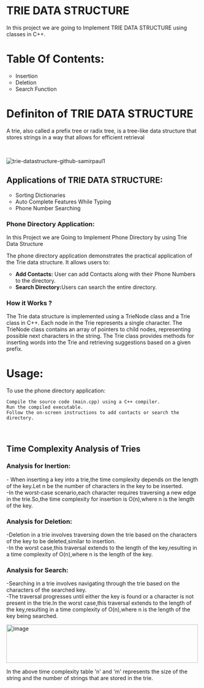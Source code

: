 # TRIE DATA STRUCTURE

In this project we are going to Implement TRIE DATA STRUCTURE using classes in C++.
<br>
<h1>Table Of Contents:</h1>
    <ul style="list-style-type: circle">
        <li>Insertion</li>
        <li>Deletion</li>
        <li>Search Function</li>
    </ul>

<h1>Definiton of TRIE DATA STRUCTURE</h1>
<p>
A trie, also called a prefix tree or radix tree, is a tree-like data structure that stores strings in a way that allows for efficient retrieval</p>
<br>

![trie-datastructure-github-samirpaul1](https://github.com/CybersecurityDSA/trie/assets/143270886/bec5a4fd-7e15-4ef4-b600-dbd9b1e2df33)
<br>
<h2>Applications of TRIE DATA STRUCTURE:</h2>
<p>
    <ul style="list-style-type: circle">
        <li>Sorting Dictionaries</li>
        <li>Auto Complete Features While Typing</li>
        <li>Phone Number Searching</li>
    </ul>
</p>
<h3><b>Phone Directory Application:</b></h3>
<p>In this Project we are Going to Implement Phone Directory by using Trie Data Structure</p>
<P>The phone directory application demonstrates the practical application of the Trie data structure. It allows users to:
    <ul style="list-style-type: circle">
        <li><b>Add Contacts:</b> User can add Contacts along with their Phone Numbers to the directory.</li>
        <li><b>Search Directory:</b>Users can search the entire directory.</li>
    </ul>
</P>
<h3>How it Works ?</h3>
<p>The Trie data structure is implemented using a TrieNode class and a Trie class in C++. Each node in the Trie represents a single character. The TrieNode class contains an array of pointers to child nodes, representing possible next characters in the string. The Trie class provides methods for inserting words into the Trie and retrieving suggestions based on a given prefix.</p>

# Usage:
<p>To use the phone directory application:

    Compile the source code (main.cpp) using a C++ compiler.
    Run the compiled executable.
    Follow the on-screen instructions to add contacts or search the directory.
<br>
</p>

<h2>Time Complexity Analysis of Tries</h2>

<h3>Analysis for Inertion:</h3>
<p>
  - When inserting a key into a trie,the time complexity depends on the length of the key.Let n be the number of characters in the key to be inserted.<br>
   -In the worst-case scenario,each character requires traversing a new edge in the trie.So,the time complexity for insertion is O(n),where n is the length of the key. 
             
</p>
<h3>Analysis for Deletion:</h3>
<p>
  -Deletion in a trie involves traversing down the trie based on the characters of the key to be deleted,similar to insertion.<br>
  -In the worst case,this traversal extends to the length of the key,resulting in a time complexity of O(n),where n is the length of the key.
   
</p>

<h3>Analysis for Search:</h3>
<p>
 -Searching in a trie involves navigating through the trie based on the characters of the searched key.<br>
 -The traversal progresses until either the key is found or a character is not present in the trie.In the worst case,this traversal extends to the length of the key,resulting in a time complexity of O(n),where n is the length of the key being searched.
   
</p>
<img width="500" height="100" alt="image" src="https://github.com/CybersecurityDSA/trie/assets/164031015/7a141570-1a8f-4e77-8bba-1df6470bbf84">
<p>
   In the above time complexity table 'n' and 'm' represents the size of the string and the number of strings that are stored in the trie.
</p>





